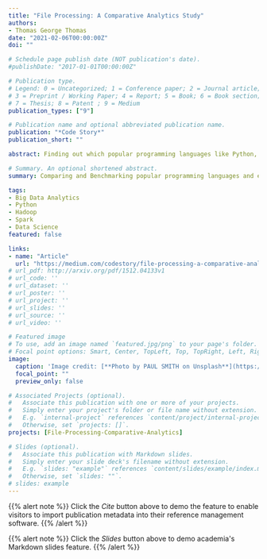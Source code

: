 ```yaml
---
title: "File Processing: A Comparative Analytics Study"
authors:
- Thomas George Thomas
date: "2021-02-06T00:00:00Z"
doi: ""

# Schedule page publish date (NOT publication's date).
#publishDate: "2017-01-01T00:00:00Z"

# Publication type.
# Legend: 0 = Uncategorized; 1 = Conference paper; 2 = Journal article;
# 3 = Preprint / Working Paper; 4 = Report; 5 = Book; 6 = Book section;
# 7 = Thesis; 8 = Patent ; 9 = Medium
publication_types: ["9"]

# Publication name and optional abbreviated publication name.
publication: "*Code Story*"
publication_short: ""

abstract: Finding out which popular programming languages like Python, Scala and Java and execution engines like Hadoop and Spark are the quickest or the slowest while file processing. This gives us an idea about which languages or execution engines perform the best and are efficient.

# Summary. An optional shortened abstract.
summary: Comparing and Benchmarking popular programming languages and execution engines

tags:
- Big Data Analytics
- Python
- Hadoop
- Spark
- Data Science
featured: false

links:
- name: "Article"
  url: "https://medium.com/codestory/file-processing-a-comparative-analytics-study-e21b4693b70c"
# url_pdf: http://arxiv.org/pdf/1512.04133v1
# url_code: ''
# url_dataset: ''
# url_poster: ''
# url_project: ''
# url_slides: ''
# url_source: ''
# url_video: ''

# Featured image
# To use, add an image named `featured.jpg/png` to your page's folder. 
# Focal point options: Smart, Center, TopLeft, Top, TopRight, Left, Right, BottomLeft, Bottom, BottomRight
image:
  caption: 'Image credit: [**Photo by PAUL SMITH on Unsplash**](https://miro.medium.com/max/700/0*JAlaohX-4tbRGmg8)'
  focal_point: ""
  preview_only: false

# Associated Projects (optional).
#   Associate this publication with one or more of your projects.
#   Simply enter your project's folder or file name without extension.
#   E.g. `internal-project` references `content/project/internal-project/index.md`.
#   Otherwise, set `projects: []`.
projects: [File-Processing-Comparative-Analytics]

# Slides (optional).
#   Associate this publication with Markdown slides.
#   Simply enter your slide deck's filename without extension.
#   E.g. `slides: "example"` references `content/slides/example/index.md`.
#   Otherwise, set `slides: ""`.
# slides: example
---
```


{{% alert note %}}
Click the *Cite* button above to demo the feature to enable visitors to import publication metadata into their reference management software.
{{% /alert %}}

{{% alert note %}}
Click the *Slides* button above to demo academia's Markdown slides feature.
{{% /alert %}}
